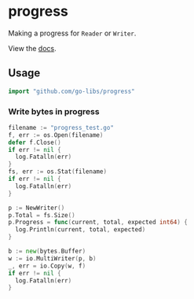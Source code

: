 
# progress

Making a progress for `Reader` or `Writer`.

View the [docs][].


## Usage

```go
import "github.com/go-libs/progress"
```


### Write bytes in progress

```go
filename := "progress_test.go"
f, err := os.Open(filename)
defer f.Close()
if err != nil {
  log.Fatalln(err)
}
fs, err := os.Stat(filename)
if err != nil {
  log.Fatalln(err)
}

p := NewWriter()
p.Total = fs.Size()
p.Progress = func(current, total, expected int64) {
  log.Println(current, total, expected)
}

b := new(bytes.Buffer)
w := io.MultiWriter(p, b)
_, err = io.Copy(w, f)
if err != nil {
  log.Fatalln(err)
}
```


[docs]: http://godoc.org/github.com/go-libs/progress

